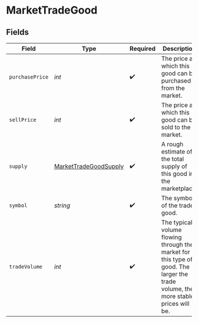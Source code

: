 # MarketTradeGood


## Fields

| Field                                                                                                                             | Type                                                                                                                              | Required                                                                                                                          | Description                                                                                                                       |
| --------------------------------------------------------------------------------------------------------------------------------- | --------------------------------------------------------------------------------------------------------------------------------- | --------------------------------------------------------------------------------------------------------------------------------- | --------------------------------------------------------------------------------------------------------------------------------- |
| `purchasePrice`                                                                                                                   | *int*                                                                                                                             | :heavy_check_mark:                                                                                                                | The price at which this good can be purchased from the market.                                                                    |
| `sellPrice`                                                                                                                       | *int*                                                                                                                             | :heavy_check_mark:                                                                                                                | The price at which this good can be sold to the market.                                                                           |
| `supply`                                                                                                                          | [MarketTradeGoodSupply](../../models/shared/MarketTradeGoodSupply.md)                                                             | :heavy_check_mark:                                                                                                                | A rough estimate of the total supply of this good in the marketplace.                                                             |
| `symbol`                                                                                                                          | *string*                                                                                                                          | :heavy_check_mark:                                                                                                                | The symbol of the trade good.                                                                                                     |
| `tradeVolume`                                                                                                                     | *int*                                                                                                                             | :heavy_check_mark:                                                                                                                | The typical volume flowing through the market for this type of good. The larger the trade volume, the more stable prices will be. |